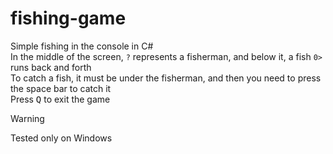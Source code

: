 # fishing-game
Simple fishing in the console in C#<br>
In the middle of the screen, `?` represents a fisherman, and below it, a fish `0>` runs back and forth<br>
To catch a fish, it must be under the fisherman, and then you need to press the space bar to catch it<br>
Press <kbd>Q</kbd> to exit the game

> [!WARNING]
> Tested only on Windows